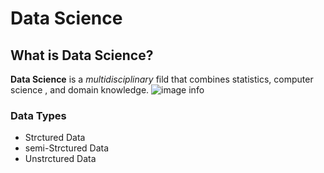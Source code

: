 # Data Science
## What is Data Science?
**Data Science** is a *multidisciplinary* fild that combines statistics, computer science
, and domain knowledge.
![image info](files://C:\Users\lenah\OneDrive\Pictures\DS-readme.JPG)
### Data Types
* Strctured Data
* semi-Strctured Data
* Unstrctured Data

